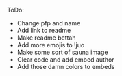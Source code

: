 ToDo:

- Change pfp and name
- Add link to readme
- Make readme bettah
- Add more emojis to !juo
- Make some sort of sauna image
- Clear code and add embed author
- Add those damn colors to embeds
